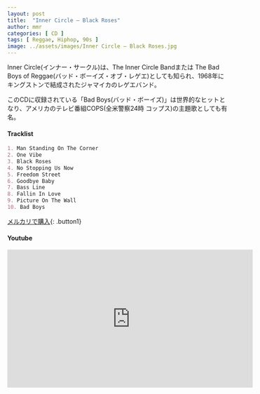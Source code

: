```yaml
---
layout: post
title:  "Inner Circle – Black Roses"
author: mmr
categories: [ CD ]
tags: [ Reggae, Hiphop, 90s ]
image: ../assets/images/Inner Circle – Black Roses.jpg
---
```


Inner Circle(インナー・サークル)は、The Inner Circle Bandまたは The Bad Boys of Reggae(バッド・ボーイズ・オブ・レゲエ)としても知られ、1968年にキングストンで結成されたジャマイカのレゲエバンド。

このCDに収録されている「Bad Boys(バッド・ボーイズ)」は世界的なヒットとなり、アメリカのテレビ番組COPS(全米警察24時 コップス)の主題歌としても有名。

#### Tracklist
```md
1. Man Standing On The Corner
2. One Vibe
3. Black Roses
4. No Stopping Us Now
5. Freedom Street
6. Goodbye Baby
7. Bass Line
8. Fallin In Love
9. Picture On The Wall
10. Bad Boys
```
[メルカリで購入](https://jp.mercari.com/item/m27200283979?afid=6142608987){: .button1}

#### Youtube
<iframe width="560" height="315" src="https://www.youtube.com/embed/tJzF7VO9oI4?si=UyEPv-UPdBpbUyX4" title="YouTube video player" frameborder="0" allow="accelerometer; autoplay; clipboard-write; encrypted-media; gyroscope; picture-in-picture; web-share" referrerpolicy="strict-origin-when-cross-origin" allowfullscreen></iframe>